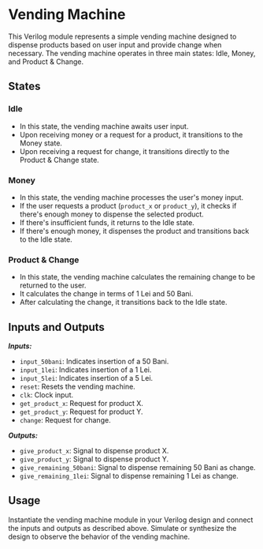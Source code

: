 # Vending Machine

This Verilog module represents a simple vending machine designed to dispense products based on user input and provide change when necessary. The vending machine operates in three main states: Idle, Money, and Product & Change.

## States

### Idle

- In this state, the vending machine awaits user input.
- Upon receiving money or a request for a product, it transitions to the Money state.
- Upon receiving a request for change, it transitions directly to the Product & Change state.

### Money

- In this state, the vending machine processes the user's money input.
- If the user requests a product (`product_x` or `product_y`), it checks if there's enough money to dispense the selected product.
- If there's insufficient funds, it returns to the Idle state.
- If there's enough money, it dispenses the product and transitions back to the Idle state.

### Product & Change

- In this state, the vending machine calculates the remaining change to be returned to the user.
- It calculates the change in terms of 1 Lei and 50 Bani.
- After calculating the change, it transitions back to the Idle state.

## Inputs and Outputs

***Inputs:***

- `input_50bani`: Indicates insertion of a 50 Bani.
- `input_1lei`: Indicates insertion of a 1 Lei.
- `input_5lei`: Indicates insertion of a 5 Lei.
- `reset`: Resets the vending machine.
- `clk`: Clock input.
- `get_product_x`: Request for product X.
- `get_product_y`: Request for product Y.
- `change`: Request for change.

***Outputs:***

- `give_product_x`: Signal to dispense product X.
- `give_product_y`: Signal to dispense product Y.
- `give_remaining_50bani`: Signal to dispense remaining 50 Bani as change.
- `give_remaining_1lei`: Signal to dispense remaining 1 Lei as change.

## Usage

Instantiate the vending machine module in your Verilog design and connect the inputs and outputs as described above. Simulate or synthesize the design to observe the behavior of the vending machine.
